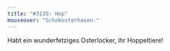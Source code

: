 ```yaml
---
title: "#3135: Hop"
mouseover: "Schokosterhasen."
---
```


Habt ein wunderfetziges Osterlocker, ihr Hoppeltiere!

